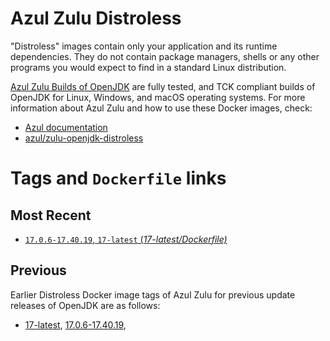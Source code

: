 Azul Zulu Distroless
====================

"Distroless" images contain only your application and its runtime dependencies. They do not contain package managers,
shells or any other programs you would expect to find in a standard Linux distribution.

[Azul Zulu Builds of OpenJDK][1] are fully tested, and TCK compliant builds of OpenJDK for Linux, Windows, and macOS operating systems.
For more information about Azul Zulu and how to use these Docker images, check:

  * [Azul documentation][2]
  * [azul/zulu-openjdk-distroless][3]

Tags and `Dockerfile` links
===========================

Most Recent
-----------

 
   * [`17.0.6-17.40.19`, `17-latest` (*17-latest/Dockerfile)*][10]

Previous
--------

Earlier Distroless Docker image tags of Azul Zulu for previous update releases of OpenJDK are as follows:


  * [17-latest][10],
  [17.0.6-17.40.19][11],
  


  [1]: https://www.azul.com/products/core/
  [2]: https://docs.azul.com/core/
  [3]: https://hub.docker.com/r/azul/zulu-openjdk-distroless


  [10]: https://github.com/zulu-openjdk/zulu-openjdk/blob/master/distroless/17-latest/Dockerfile
  [11]: https://github.com/zulu-openjdk/zulu-openjdk/blob/master/distroless/17.0.6-17.40.19/Dockerfile
  
